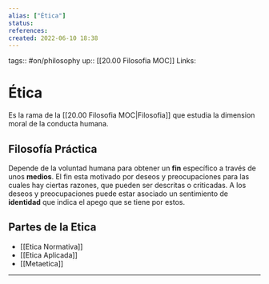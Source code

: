 ```yaml
---
alias: ["Ética"]
status:
references:
created: 2022-06-10 18:38
---
```

tags:: #on/philosophy 
up:: [[20.00 Filosofia MOC]]
Links: 
# Ética
Es la rama de la [[20.00 Filosofia MOC|Filosofia]] que estudia la dimension moral de la conducta humana.

## Filosofía Práctica
Depende de la voluntad humana para obtener un **fin** específico a través de unos **medios**. El fin esta motivado por deseos y preocupaciones para las cuales hay ciertas razones, que pueden ser descritas o criticadas. A los deseos y preocupaciones puede estar asociado un sentimiento de **identidad** que indica el apego que se tiene por estos.

## Partes de la Etica
- [[Etica Normativa]]
- [[Etica Aplicada]]
- [[Metaetica]]
___
